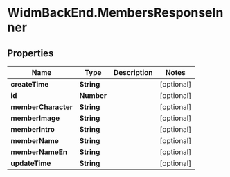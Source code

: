 # WidmBackEnd.MembersResponseInner

## Properties

Name | Type | Description | Notes
------------ | ------------- | ------------- | -------------
**createTime** | **String** |  | [optional] 
**id** | **Number** |  | [optional] 
**memberCharacter** | **String** |  | [optional] 
**memberImage** | **String** |  | [optional] 
**memberIntro** | **String** |  | [optional] 
**memberName** | **String** |  | [optional] 
**memberNameEn** | **String** |  | [optional] 
**updateTime** | **String** |  | [optional] 


